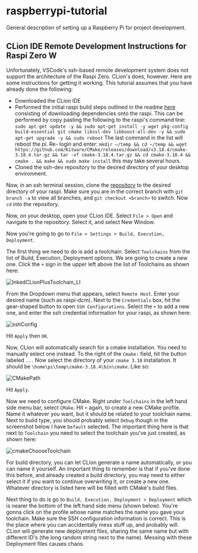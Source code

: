 # raspberrypi-tutorial
General description of setting up a Raspberry Pi for project development.


## CLion IDE Remote Development Instructions for Raspi Zero W 
Unfortunately, VSCode's ssh-based remote development system does not support the architecture of the Raspi Zero. CLion's does, however. Here are some instructions for getting it working. This tutorial assumes that you have already done the following:

* Downloaded the CLion IDE
* Performed the initial raspi build steps outlined in the readme [here](https://github.com/EGoT-DCS-CTA2045/EGoT-DCS/tree/ssh-dev) consisting of downloading dependencies onto the raspi. This can be performed by copy pasting the following to the raspi's command line: ```sudo apt-get update -y && sudo apt-get install -y wget pkg-config build-essential git cmake libssl-dev libboost-all-dev -y && sudo apt-get upgrade -y && sudo reboot``` The last command in the list will reboot the pi. Re- login and enter: ```mkdir ~/temp && cd ~/temp && wget https://github.com/Kitware/CMake/releases/download/v3.18.4/cmake-3.18.4.tar.gz && tar -xf cmake-3.18.4.tar.gz && cd cmake-3.18.4 && cmake . && make && sudo make install``` this may take several hours.
* Cloned the ssh-dev repository to the desired directory of your desktop environment. 

Now, in an ssh terminal session, clone the [repository](https://github.com/EGoT-DCS-CTA2045/EGoT-DCS/tree/ssh-dev) to the desired directory of your raspi.  Make sure you are in the correct branch with `git branch -a` to view all branches, and `git checkout <branch>` to switch. Now ```cd``` into the repository. 

Now, on your desktop, open your CLion IDE. Select `File > Open` and navigate to the repository. Select it, and select New Window.

Now you're going to go to `File > Settings > Build, Execution, Deployment`. 

The first thing we need to do is add a toolchain. Select `Toolchains` from the list of Build, Execution, Deployment options. We are going to create a new one. Click the `+` sign in the upper left above the list of Toolchains as shown here:

![InkedCLionPlusToolchain_LI](https://user-images.githubusercontent.com/72573224/114450462-e41f9800-9b8a-11eb-9637-14f6b02a7020.jpg)

From the Dropdown menu that appears, select `Remote Host`. Enter your desired name (such as raspi-dcm). Next to the `Credentials` box, hit the gear-shaped button to open `SSH Configurations`. Select the `+` to add a new one, and enter the ssh credential information for your raspi, as shown here:

![sshConfig](https://user-images.githubusercontent.com/72573224/114450945-80e23580-9b8b-11eb-959a-3ac719b7b906.png)


Hit `Apply` then `OK`. 

Now, CLion will automatically search for a cmake installation. You need to manually select one instead. To the right of the `Cmake:` field, hit the button labeled `...` Now select the directory of your `cmake 3.18` installation. It should be `\home\pi\temp\cmake-3.18.4\bin\cmake`. Like so:

![CMakePath](https://user-images.githubusercontent.com/72573224/114451617-4c22ae00-9b8c-11eb-9635-633e7bc9ee89.png)


Hit `Apply`. 

Now we need to configure CMake. Right under `Toolchains` in the left hand side menu bar, select `CMake`. Hit `+` again, to create a new CMake profile. Name it whatever you want, but it should be related to your toolchain name. Next to build type, you should probably select `Debug` though in the screenshot below I have `Default` selected. The important thing here is that next to `Toolchain` you need to select the toolchain you've just created, as shown here: 

![cmakeChooseToolchain](https://user-images.githubusercontent.com/72573224/114452814-bb4cd200-9b8d-11eb-8195-ae46027cbfa9.png)

For build directory, you can let CLion generate a name automatically, or you can name it yourself. An important thing to remember is that if you've done this before, and already created a build directory, you may need to either select it if you want to continue overwriting it, or create a new one. Whatever directory is listed here will be filled with CMake's build files.

Next thing to do is go to `Build, Execution, Deployment > Deployment` which is nearer the bottom of the left hand side menu (shown below). You're gonna click on the profile whose name matches the name you gave your toolchain. Make sure the SSH configuration information is correct. This is the place where you can accidentally mess stuff up, and probably will. CLion will generate new deployment files, sharing the same name but with different ID's (the long random string next to the name). Messing with these Deployment files causes chaos. 

